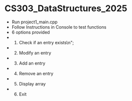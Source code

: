# CS303_DataStructures_2025
- Run project1_main.cpp
- Follow Instructions in Console to test functions
- 6 options provided
- 1. Check if an entry exists\n";
- 2. Modify an entry
- 3. Add an entry
- 4. Remove an entry
- 5. Display array
- 6. Exit
